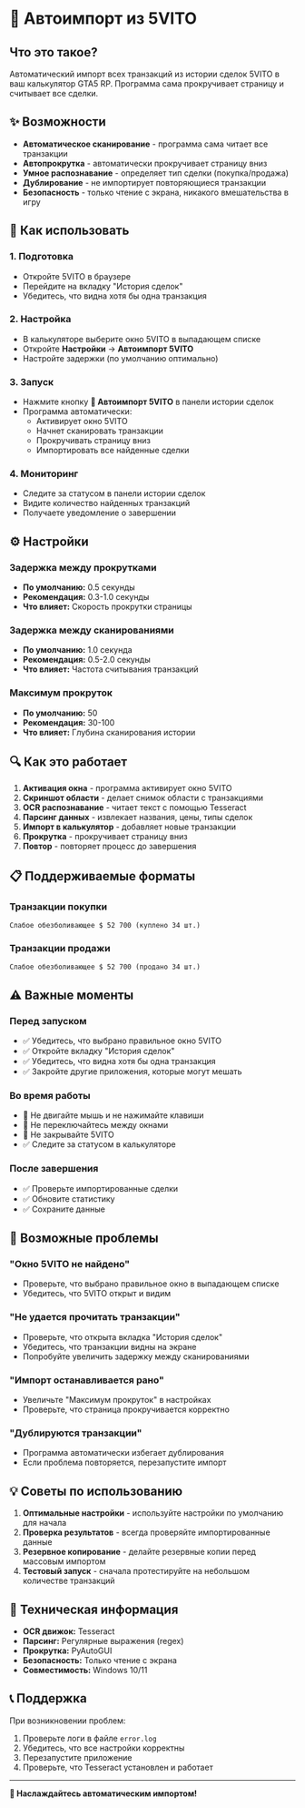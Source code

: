 # 🚀 Автоимпорт из 5VITO

## Что это такое?

Автоматический импорт всех транзакций из истории сделок 5VITO в ваш калькулятор GTA5 RP. Программа сама прокручивает страницу и считывает все сделки.

## ✨ Возможности

- **Автоматическое сканирование** - программа сама читает все транзакции
- **Автопрокрутка** - автоматически прокручивает страницу вниз
- **Умное распознавание** - определяет тип сделки (покупка/продажа)
- **Дублирование** - не импортирует повторяющиеся транзакции
- **Безопасность** - только чтение с экрана, никакого вмешательства в игру

## 🎯 Как использовать

### 1. Подготовка
- Откройте 5VITO в браузере
- Перейдите на вкладку "История сделок"
- Убедитесь, что видна хотя бы одна транзакция

### 2. Настройка
- В калькуляторе выберите окно 5VITO в выпадающем списке
- Откройте **Настройки** → **Автоимпорт 5VITO**
- Настройте задержки (по умолчанию оптимально)

### 3. Запуск
- Нажмите кнопку **🔄 Автоимпорт 5VITO** в панели истории сделок
- Программа автоматически:
  - Активирует окно 5VITO
  - Начнет сканировать транзакции
  - Прокручивать страницу вниз
  - Импортировать все найденные сделки

### 4. Мониторинг
- Следите за статусом в панели истории сделок
- Видите количество найденных транзакций
- Получаете уведомление о завершении

## ⚙️ Настройки

### Задержка между прокрутками
- **По умолчанию:** 0.5 секунды
- **Рекомендация:** 0.3-1.0 секунды
- **Что влияет:** Скорость прокрутки страницы

### Задержка между сканированиями
- **По умолчанию:** 1.0 секунда
- **Рекомендация:** 0.5-2.0 секунды
- **Что влияет:** Частота считывания транзакций

### Максимум прокруток
- **По умолчанию:** 50
- **Рекомендация:** 30-100
- **Что влияет:** Глубина сканирования истории

## 🔍 Как это работает

1. **Активация окна** - программа активирует окно 5VITO
2. **Скриншот области** - делает снимок области с транзакциями
3. **OCR распознавание** - читает текст с помощью Tesseract
4. **Парсинг данных** - извлекает названия, цены, типы сделок
5. **Импорт в калькулятор** - добавляет новые транзакции
6. **Прокрутка** - прокручивает страницу вниз
7. **Повтор** - повторяет процесс до завершения

## 📋 Поддерживаемые форматы

### Транзакции покупки
```
Слабое обезболивающее $ 52 700 (куплено 34 шт.)
```

### Транзакции продажи
```
Слабое обезболивающее $ 52 700 (продано 34 шт.)
```

## ⚠️ Важные моменты

### Перед запуском
- ✅ Убедитесь, что выбрано правильное окно 5VITO
- ✅ Откройте вкладку "История сделок"
- ✅ Убедитесь, что видна хотя бы одна транзакция
- ✅ Закройте другие приложения, которые могут мешать

### Во время работы
- 🚫 Не двигайте мышь и не нажимайте клавиши
- 🚫 Не переключайтесь между окнами
- 🚫 Не закрывайте 5VITO
- ✅ Следите за статусом в калькуляторе

### После завершения
- ✅ Проверьте импортированные сделки
- ✅ Обновите статистику
- ✅ Сохраните данные

## 🚨 Возможные проблемы

### "Окно 5VITO не найдено"
- Проверьте, что выбрано правильное окно в выпадающем списке
- Убедитесь, что 5VITO открыт и видим

### "Не удается прочитать транзакции"
- Проверьте, что открыта вкладка "История сделок"
- Убедитесь, что транзакции видны на экране
- Попробуйте увеличить задержку между сканированиями

### "Импорт останавливается рано"
- Увеличьте "Максимум прокруток" в настройках
- Проверьте, что страница прокручивается корректно

### "Дублируются транзакции"
- Программа автоматически избегает дублирования
- Если проблема повторяется, перезапустите импорт

## 💡 Советы по использованию

1. **Оптимальные настройки** - используйте настройки по умолчанию для начала
2. **Проверка результатов** - всегда проверяйте импортированные данные
3. **Резервное копирование** - делайте резервные копии перед массовым импортом
4. **Тестовый запуск** - сначала протестируйте на небольшом количестве транзакций

## 🔧 Техническая информация

- **OCR движок:** Tesseract
- **Парсинг:** Регулярные выражения (regex)
- **Прокрутка:** PyAutoGUI
- **Безопасность:** Только чтение с экрана
- **Совместимость:** Windows 10/11

## 📞 Поддержка

При возникновении проблем:
1. Проверьте логи в файле `error.log`
2. Убедитесь, что все настройки корректны
3. Перезапустите приложение
4. Проверьте, что Tesseract установлен и работает

---

**🎉 Наслаждайтесь автоматическим импортом!**
